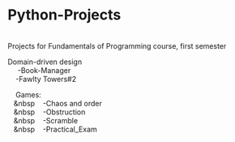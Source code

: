 # Python-Projects
<br/>
Projects for Fundamentals of Programming course, first semester<br/>

Domain-driven design<br/>
 &nbsp;&nbsp;&nbsp;&nbsp; -Book-Manager<br/>
  &nbsp;&nbsp;&nbsp;&nbsp;-Fawlty Towers#2<br/>

   &nbsp;&nbsp;&nbsp;&nbsp;Games:<br/>
    &nbsp;&nbsp;&nbsp;&nbsp&nbsp;&nbsp;&nbsp;&nbsp;-Chaos and order<br/>
    &nbsp;&nbsp;&nbsp;&nbsp&nbsp;&nbsp;&nbsp;&nbsp;-Obstruction<br/>
    &nbsp;&nbsp;&nbsp;&nbsp&nbsp;&nbsp;&nbsp;&nbsp;-Scramble<br/>
    &nbsp;&nbsp;&nbsp;&nbsp&nbsp;&nbsp;&nbsp;&nbsp;-Practical_Exam<br/>
<br/>
